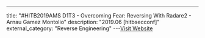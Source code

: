 ---
title: "#HITB2019AMS D1T3 - Overcoming Fear: Reversing With Radare2 - Arnau Gamez Montolio"
description: "2019.06 [hitbsecconf]"
external_category: "Reverse Engineering"
---[Visit Website](https://www.youtube.com/watch?v=317dNavABKo)


